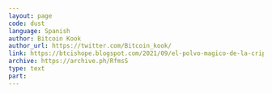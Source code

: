 ```yaml
---
layout: page
code: dust
language: Spanish
author: Bitcoin Kook
author_url: https://twitter.com/Bitcoin_kook/
link: https://btcishope.blogspot.com/2021/09/el-polvo-magico-de-la-criptografia.html
archive: https://archive.ph/RfmsS
type: text
part: 
---
```

